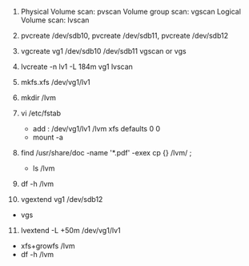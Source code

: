<!-- Creating a LVM -->
1. Physical Volume scan: pvscan
   Volume group scan: vgscan
   Logical Volume scan: lvscan

2. pvcreate /dev/sdb10, pvcreate /dev/sdb11, pvcreate /dev/sdb12   

3. vgcreate vg1 /dev/sdb10 /dev/sdb11
   vgscan or vgs

4. lvcreate -n lv1 -L 184m vg1
   lvscan 

5. mkfs.xfs /dev/vg1/lv1
6. mkdir /lvm

7. vi /etc/fstab
   - add : /dev/vg1/lv1 /lvm xfs defaults 0 0 
   - mount -a

8. find /usr/share/doc -name '*.pdf' -exex cp {} /lvm/ \;
   - ls /lvm

9. df -h /lvm
10. vgextend vg1 /dev/sdb12
   - vgs 

11. lvextend -L +50m /dev/vg1/lv1
   - xfs+growfs /lvm
   - df -h /lvm



